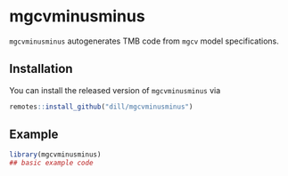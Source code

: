# mgcvminusminus

<!-- badges: start -->
<!-- badges: end -->

`mgcvminusminus` autogenerates TMB code from `mgcv` model specifications.

## Installation

You can install the released version of `mgcvminusminus` via

``` r
remotes::install_github("dill/mgcvminusminus")
```

## Example

``` r
library(mgcvminusminus)
## basic example code
```

